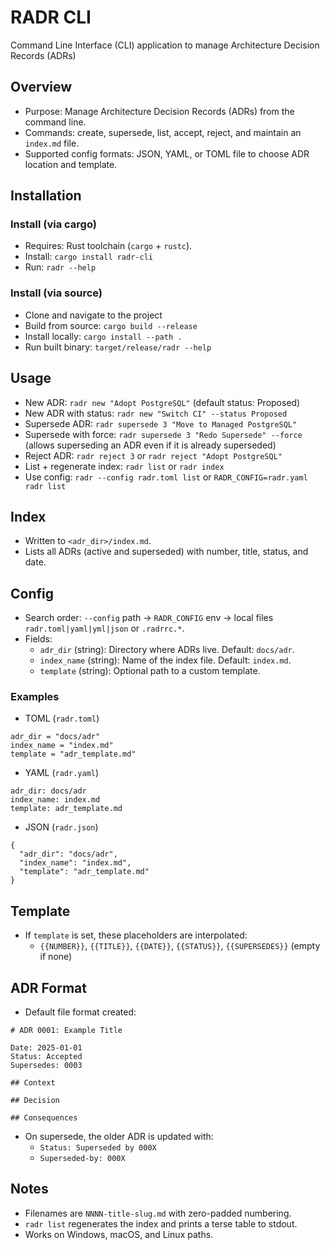 # RADR CLI

Command Line Interface (CLI) application to manage Architecture Decision Records (ADRs)

## Overview

- Purpose: Manage Architecture Decision Records (ADRs) from the command line.
- Commands: create, supersede, list, accept, reject, and maintain an `index.md` file.
- Supported config formats: JSON, YAML, or TOML file to choose ADR location and template.

## Installation

### Install (via cargo)

- Requires: Rust toolchain (`cargo` + `rustc`).
- Install: `cargo install radr-cli`
- Run: `radr --help`

### Install (via source)

- Clone and navigate to the project
- Build from source: `cargo build --release`
- Install locally: `cargo install --path .`
- Run built binary: `target/release/radr --help`

## Usage

- New ADR: `radr new "Adopt PostgreSQL"` (default status: Proposed)
- New ADR with status: `radr new "Switch CI" --status Proposed`
- Supersede ADR: `radr supersede 3 "Move to Managed PostgreSQL"`
- Supersede with force: `radr supersede 3 "Redo Supersede" --force` (allows superseding an ADR even if it is already superseded)
- Reject ADR: `radr reject 3` or `radr reject "Adopt PostgreSQL"`
- List + regenerate index: `radr list` or `radr index`
- Use config: `radr --config radr.toml list` or `RADR_CONFIG=radr.yaml radr list`

## Index

- Written to `<adr_dir>/index.md`.
- Lists all ADRs (active and superseded) with number, title, status, and date.

## Config

- Search order: `--config` path → `RADR_CONFIG` env → local files `radr.toml|yaml|yml|json` or `.radrrc.*`.
- Fields:
  - `adr_dir` (string): Directory where ADRs live. Default: `docs/adr`.
  - `index_name` (string): Name of the index file. Default: `index.md`.
  - `template` (string): Optional path to a custom template.

### Examples

- TOML (`radr.toml`)

```
adr_dir = "docs/adr"
index_name = "index.md"
template = "adr_template.md"
```

- YAML (`radr.yaml`)

```
adr_dir: docs/adr
index_name: index.md
template: adr_template.md
```

- JSON (`radr.json`)

```
{
  "adr_dir": "docs/adr",
  "index_name": "index.md",
  "template": "adr_template.md"
}
```

## Template

- If `template` is set, these placeholders are interpolated:
  - `{{NUMBER}}`, `{{TITLE}}`, `{{DATE}}`, `{{STATUS}}`, `{{SUPERSEDES}}` (empty if none)

## ADR Format

- Default file format created:

```
# ADR 0001: Example Title

Date: 2025-01-01
Status: Accepted
Supersedes: 0003

## Context

## Decision

## Consequences
```

- On supersede, the older ADR is updated with:
  - `Status: Superseded by 000X`
  - `Superseded-by: 000X`

## Notes

- Filenames are `NNNN-title-slug.md` with zero-padded numbering.
- `radr list` regenerates the index and prints a terse table to stdout.
- Works on Windows, macOS, and Linux paths.

